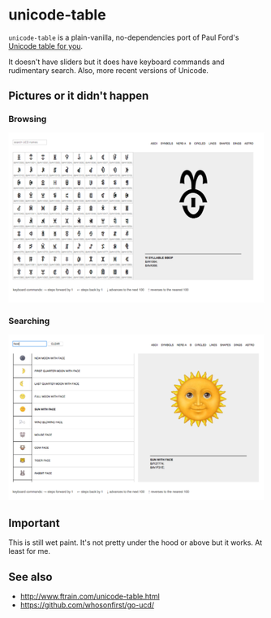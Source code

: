 # unicode-table

`unicode-table` is a plain-vanilla, no-dependencies port of Paul Ford's [Unicode table for you](http://www.ftrain.com/unicode-table.html).

It doesn't have sliders but it does have keyboard commands and rudimentary search. Also, more recent versions of Unicode.

## Pictures or it didn't happen

### Browsing

![](images/unicode-table-browse.png)

### Searching

![](images/unicode-table-search.png)

## Important

This is still wet paint. It's not pretty under the hood or above but it works. At least for me.

## See also

* http://www.ftrain.com/unicode-table.html
* https://github.com/whosonfirst/go-ucd/
